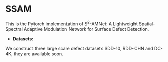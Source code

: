 # SSAM

This is the Pytorch implementation of $S^2$-AMNet: A Lightweight Spatial-Spectral Adaptive Modulation Network for Surface Defect Detection.

- **Datasets:**

We construct three large scale defect datasets SDD-10, RDD-CHN and DC-4K, they are available soon.

